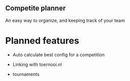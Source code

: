 ## Competite planner

An easy way to organize, and keeping track of your team

# Planned features
- Auto calculate best config for a competition
- Linking with toernooi.nl

- tournaments  


